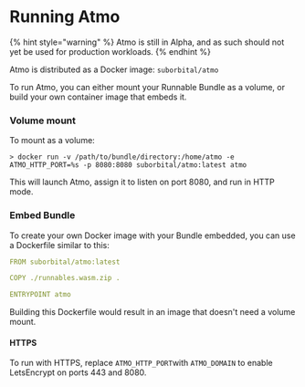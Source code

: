 # Running Atmo

{% hint style="warning" %}
Atmo is still in Alpha, and as such should not yet be used for production workloads.
{% endhint %}

Atmo is distributed as a Docker image: `suborbital/atmo` 

To run Atmo, you can either mount your Runnable Bundle as a volume, or build your own container image that embeds it.

### Volume mount

To mount as a volume:

```text
> docker run -v /path/to/bundle/directory:/home/atmo -e ATMO_HTTP_PORT=%s -p 8080:8080 suborbital/atmo:latest atmo
```

This will launch Atmo, assign it to listen on port 8080, and run in HTTP mode.

### Embed Bundle

To create your own Docker image with your Bundle embedded, you can use a Dockerfile similar to this:

```yaml
FROM suborbital/atmo:latest

COPY ./runnables.wasm.zip .

ENTRYPOINT atmo
```

Building this Dockerfile would result in an image that doesn't need a volume mount.

#### HTTPS

To run with HTTPS, replace `ATMO_HTTP_PORT`with `ATMO_DOMAIN` to enable LetsEncrypt on ports 443 and 8080.


